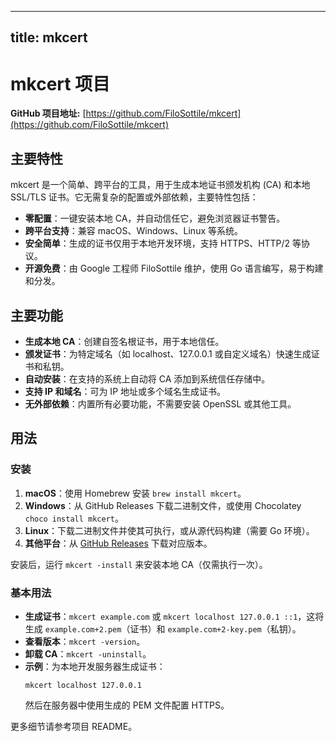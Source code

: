 
---
title: mkcert
---

# mkcert 项目

**GitHub 项目地址:** [https://github.com/FiloSottile/mkcert](https://github.com/FiloSottile/mkcert)

## 主要特性
mkcert 是一个简单、跨平台的工具，用于生成本地证书颁发机构 (CA) 和本地 SSL/TLS 证书。它无需复杂的配置或外部依赖，主要特性包括：
- **零配置**：一键安装本地 CA，并自动信任它，避免浏览器证书警告。
- **跨平台支持**：兼容 macOS、Windows、Linux 等系统。
- **安全简单**：生成的证书仅用于本地开发环境，支持 HTTPS、HTTP/2 等协议。
- **开源免费**：由 Google 工程师 FiloSottile 维护，使用 Go 语言编写，易于构建和分发。

## 主要功能
- **生成本地 CA**：创建自签名根证书，用于本地信任。
- **颁发证书**：为特定域名（如 localhost、127.0.0.1 或自定义域名）快速生成证书和私钥。
- **自动安装**：在支持的系统上自动将 CA 添加到系统信任存储中。
- **支持 IP 和域名**：可为 IP 地址或多个域名生成证书。
- **无外部依赖**：内置所有必要功能，不需要安装 OpenSSL 或其他工具。

## 用法
### 安装
1. **macOS**：使用 Homebrew 安装 `brew install mkcert`。
2. **Windows**：从 GitHub Releases 下载二进制文件，或使用 Chocolatey `choco install mkcert`。
3. **Linux**：下载二进制文件并使其可执行，或从源代码构建（需要 Go 环境）。
4. **其他平台**：从 [GitHub Releases](https://github.com/FiloSottile/mkcert/releases) 下载对应版本。

安装后，运行 `mkcert -install` 来安装本地 CA（仅需执行一次）。

### 基本用法
- **生成证书**：`mkcert example.com` 或 `mkcert localhost 127.0.0.1 ::1`，这将生成 `example.com+2.pem`（证书）和 `example.com+2-key.pem`（私钥）。
- **查看版本**：`mkcert -version`。
- **卸载 CA**：`mkcert -uninstall`。
- **示例**：为本地开发服务器生成证书：
  ```
  mkcert localhost 127.0.0.1
  ```
  然后在服务器中使用生成的 PEM 文件配置 HTTPS。

更多细节请参考项目 README。
